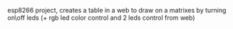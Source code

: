 esp8266 project, creates a table in a web to draw on a matrixes by turning on\off leds (+ rgb led color control and 2 leds control from web)

